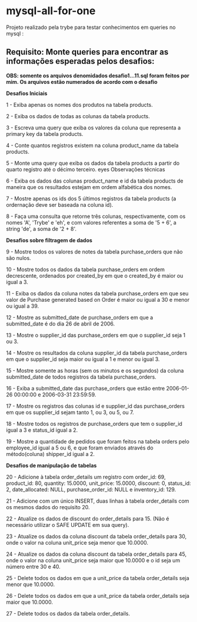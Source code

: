 # mysql-all-for-one

Projeto realizado pela trybe para testar conhecimentos em queries no mysql :

## Requisito: Monte queries para encontrar as informações esperadas pelos desafios: ##
**OBS: somente os arquivos denomidados desafio1...11.sql foram feitos por mim. Os arquivos estão numerados de acordo com o desafio**

**Desafios Iniciais**

1 - Exiba apenas os nomes dos produtos na tabela products.

2 - Exiba os dados de todas as colunas da tabela products.

3 - Escreva uma query que exiba os valores da coluna que representa a primary key da tabela products.

4 - Conte quantos registros existem na coluna product_name da tabela products.

5 - Monte uma query que exiba os dados da tabela products a partir do quarto registro até o décimo terceiro.
eyes Observações técnicas

6 - Exiba os dados das colunas product_name e id da tabela products de maneira que os resultados estejam em ordem alfabética dos nomes.

7 - Mostre apenas os ids dos 5 últimos registros da tabela products (a ordernação deve ser baseada na coluna id).

8 - Faça uma consulta que retorne três colunas, respectivamente, com os nomes 'A', 'Trybe' e 'eh', e com valores referentes a soma de '5 + 6', a string 'de', a soma de '2 + 8'.


**Desafios sobre filtragem de dados**

9 - Mostre todos os valores de notes da tabela purchase_orders que não são nulos.

10 - Mostre todos os dados da tabela purchase_orders em ordem decrescente, ordenados por created_by em que o created_by é maior ou igual a 3.


11 - Exiba os dados da coluna notes da tabela purchase_orders em que seu valor de Purchase generated based on Order é maior ou igual a 30 e menor ou igual a 39.

12 - Mostre as submitted_date de purchase_orders em que a submitted_date é do dia 26 de abril de 2006.

13 - Mostre o supplier_id das purchase_orders em que o supplier_id seja 1 ou 3.

14 - Mostre os resultados da coluna supplier_id da tabela purchase_orders em que o supplier_id seja maior ou igual a 1 e menor ou igual 3.

15 - Mostre somente as horas (sem os minutos e os segundos) da coluna submitted_date de todos registros da tabela purchase_orders.

16 - Exiba a submitted_date das purchase_orders que estão entre 2006-01-26 00:00:00 e 2006-03-31 23:59:59.

17 - Mostre os registros das colunas id e supplier_id das purchase_orders em que os supplier_id sejam tanto 1, ou 3, ou 5, ou 7.

18 - Mostre todos os registros de purchase_orders que tem o supplier_id igual a 3 e status_id igual a 2.

19 - Mostre a quantidade de pedidos que foram feitos na tabela orders pelo employee_id igual a 5 ou 6, e que foram enviados através do método(coluna) shipper_id igual a 2.

**Desafios de manipulação de tabelas**

20 - Adicione à tabela order_details um registro com order_id: 69, product_id: 80, quantity: 15.0000, unit_price: 15.0000, discount: 0, status_id: 2, date_allocated: NULL, purchase_order_id: NULL e inventory_id: 129.

21 - Adicione com um único INSERT, duas linhas à tabela order_details com os mesmos dados do requisito 20.

22 - Atualize os dados de discount do order_details para 15. (Não é necessário utilizar o SAFE UPDATE em sua query).

23 - Atualize os dados da coluna discount da tabela order_details para 30, onde o valor na coluna unit_price seja menor que 10.0000.

24 - Atualize os dados da coluna discount da tabela order_details para 45, onde o valor na coluna unit_price seja maior que 10.0000 e o id seja um número entre 30 e 40.

25 - Delete todos os dados em que a unit_price da tabela order_details seja menor que 10.0000.

26 - Delete todos os dados em que a unit_price da tabela order_details seja maior que 10.0000.

27 - Delete todos os dados da tabela order_details.

